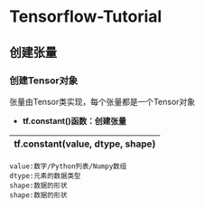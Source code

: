 # Tensorflow-Tutorial
## 创建张量
### 创建Tensor对象
张量由Tensor类实现，每个张量都是一个Tensor对象

- __tf.constant()函数：创建张量__
 
| tf.constant(value, dtype, shape) | 
| -------------------------------- |

    value:数字/Python列表/Numpy数组  
    dtype:元素的数据类型  
    shape:数据的形状  
	shape:数据的形状  
